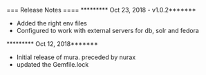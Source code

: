 === Release Notes ====
********* Oct 23, 2018 - v1.0.2*******
- Added the right env files
- Configured to work with external servers for db, solr and fedora

********* Oct 12, 2018*******
- Initial release of mura. preceded by nurax
- updated the Gemfile.lock

